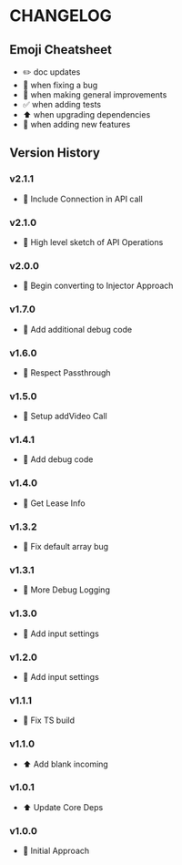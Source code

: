 # CHANGELOG

## Emoji Cheatsheet
- :pencil2: doc updates
- :bug: when fixing a bug
- :rocket: when making general improvements
- :white_check_mark: when adding tests
- :arrow_up: when upgrading dependencies
- :tada: when adding new features

## Version History

### v2.1.1

- :bug: Include Connection in API call

### v2.1.0

- :tada: High level sketch of API Operations

### v2.0.0

- :tada: Begin converting to Injector Approach

### v1.7.0

- :rocket: Add additional debug code

### v1.6.0

- :rocket: Respect Passthrough

### v1.5.0

- :rocket: Setup addVideo Call

### v1.4.1

- :rocket: Add debug code

### v1.4.0

- :rocket: Get Lease Info

### v1.3.2

- :bug: Fix default array bug

### v1.3.1

- :rocket: More Debug Logging

### v1.3.0

- :rocket: Add input settings

### v1.2.0

- :rocket: Add input settings

### v1.1.1

- :bug: Fix TS build

### v1.1.0

- :arrow_up: Add blank incoming

### v1.0.1

- :arrow_up: Update Core Deps

### v1.0.0

- :rocket: Initial Approach

